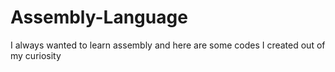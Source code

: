 # Assembly-Language
I always wanted to learn assembly and here are some codes I created out of my curiosity

